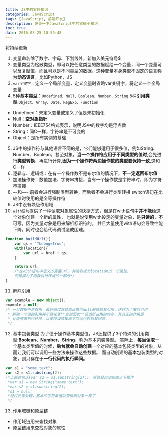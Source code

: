 ```yaml
---
title: JS中的零碎知识
categories: JavaScript
tags: [JavaScript, 前端开发]
description: 记录一下JavaScript中的零碎小知识
toc: true
date: 2016-05-25 10:59:48
---
```

将持续更新
<!--more-->
1. 变量命名除了数字、字母、下划线外，新加入美元符号$
2. 变量类型为松散类型，即可以把任意类型的数据赋给一个变量，同一个变量可以反复赋值，而且可以是不同类型的数据，这种变量本身类型不固定的语言称为**动态语言**，比如Python，JS
3. `var关键字`：定义一个局部变量，定义变量时省略var关键字，将定义一个全局变量
4. 5种**基本类型**：`Undefined、Null、Boolean、Number、String`
5种**引用类型**:`Object、Array、Date、RegExp、Function`
 - Undefined：未定义变量或定义了但是未初始化
 - Null：**空对象指针**
 - Number：IEEE754格式表示，说明JS中的数字均是浮点数
 - String：同C一样，字符串是不可变的
 - Object：是所有实例的基础
5. JS中的操作符与其他语言不同的是，它们能够适用于很多值，例如String、Number、Boolean，甚至对象，**当一个操作符应用于不同类型的值时**,会先进行**类型转换**，再进行计算,**因为一个操作符两边操作数的类型要保持一致**,这和C一样
6. 逻辑与、逻辑或：在有一个操作数不是布尔值的情况下，**不一定返回布尔值**
7. 加法操作符：数值加法、字符串拼接，当有一个操作数是字符串时，即为字符串拼接
8. `==`和`===`:前者会进行强制类型转换，而后者不会进行类型转换
switch语句在比较值时使用的是全等操作符
9. JS中没有块级作用域
10. `with语句`提供了一种读取对象属性的快捷方式，但是在with语句中**并不能**给这个对象创建一个新的属性，
也就是说使用with设定的变量对象，是**只读的**，不可写，因为变量对象是用来解析标识符的。
并且大量使用with语句会导致性能下降，同时也会给代码调试造成困难。
```JavaScript
function buildUrl(){
    var qs = '?bebug=true';
    with(location){
        var url = href + qs;
    }

    return url;
    /*在with语句中定义的变量url，并没有成为location的一个属性，
    而是成为了函数执行环境的一部分*/
}
```
11. 解除引用
```JavaScript
var example = new Object();
example = null;
/* 一旦数据不再有用，最好通过将其值设置为null来释放其引用，这称为：解除引用
 * 解除一个值的引用并不意味着**立刻回收**该值所占用的内存，其真正的作用是
 * 让值脱离执行环境，以便垃圾收集器下次运行时将其回收.
 */
```
12. 基本包装类型
为了便于操作基本类型值，JS还提供了3个特殊的引用类型:**Boolean、Number、String**，称为基本包装类型。
实际上，**每当读取**一个基本类型值的时候，**后台就会自动创建**一个对应的基本包装类型的对象，从而让我们可以调用一些方法来操作这些数据。
而自动创建的基本包装类型的对象，则只存在于**一行代码的执行瞬间。**
```JavaScript
var s1 = "some text";
var s2 = s1.substring(2);
/*上面这句话(var s2 = s1.substring(2);)，后台会自动完成以下操作
 *var s1 = new String("some text");
 *var s2 = s1.substring(2);
 *s1 = null;
 *经过此番处理，基本的字符串值就变得跟对象一样了
 */
```
13. 作用域链和原型链
- 作用域链用来查找对象
- 原型链用来查找对象的属性
